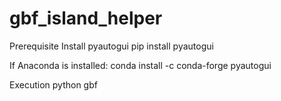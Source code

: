 # gbf_island_helper
Prerequisite
Install pyautogui
pip install pyautogui

If Anaconda is installed:
conda install -c conda-forge pyautogui

Execution
python gbf <config file name>
